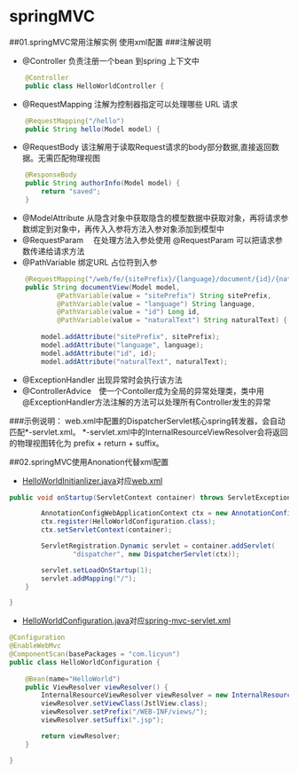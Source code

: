 # springMVC
##01.springMVC常用注解实例 使用xml配置
###注解说明
- @Controller        负责注册一个bean 到spring 上下文中
```java
    @Controller
    public class HelloWorldController {
```
- @RequestMapping    注解为控制器指定可以处理哪些 URL 请求
```java
    @RequestMapping("/hello")
    public String hello(Model model) {
```
- @RequestBody       该注解用于读取Request请求的body部分数据,直接返回数据。无需匹配物理视图
```java
    @ResponseBody
    public String authorInfo(Model model) {
        return "saved";
    }
```
- @ModelAttribute    从隐含对象中获取隐含的模型数据中获取对象，再将请求参数绑定到对象中，再传入入参将方法入参对象添加到模型中 
- @RequestParam　    在处理方法入参处使用 @RequestParam 可以把请求参 数传递给请求方法
- @PathVariable      绑定URL 占位符到入参
```java
    @RequestMapping("/web/fe/{sitePrefix}/{language}/document/{id}/{naturalText}")
    public String documentView(Model model,
            @PathVariable(value = "sitePrefix") String sitePrefix,
            @PathVariable(value = "language") String language,
            @PathVariable(value = "id") Long id,
            @PathVariable(value = "naturalText") String naturalText) {
    
        model.addAttribute("sitePrefix", sitePrefix);
        model.addAttribute("language", language);
        model.addAttribute("id", id);
        model.addAttribute("naturalText", naturalText);
```
- @ExceptionHandler  出现异常时会执行该方法
- @ControllerAdvice　使一个Contoller成为全局的异常处理类，类中用@ExceptionHandler方法注解的方法可以处理所有Controller发生的异常

###示例说明：
    web.xml中配置的DispatcherServlet核心spring转发器，会自动匹配*-servlet.xml。
    *-servlet.xml中的InternalResourceViewResolver会将返回的物理视图转化为 prefix + return + suffix。

##02.springMVC使用Anonation代替xml配置
- [HelloWorldInitianlizer.java](https://github.com/mzkwy/springMVC/blob/master/02.annotationSpringMVC/src/main/java/com/licyun/configuration/HelloWorldInitializer.java)对应[web.xml](https://github.com/mzkwy/springMVC/blob/master/01.helloSpringMVC/src/main/webapp/WEB-INF/web.xml)
```java
public void onStartup(ServletContext container) throws ServletException {

		AnnotationConfigWebApplicationContext ctx = new AnnotationConfigWebApplicationContext();
		ctx.register(HelloWorldConfiguration.class);
		ctx.setServletContext(container);

		ServletRegistration.Dynamic servlet = container.addServlet(
				"dispatcher", new DispatcherServlet(ctx));

		servlet.setLoadOnStartup(1);
		servlet.addMapping("/");
	}

}
```

- [HelloWorldConfiguration.java](https://github.com/mzkwy/springMVC/blob/master/02.annotationSpringMVC/src/main/java/com/licyun/configuration/HelloWorldConfiguration.java)对应[spring-mvc-servlet.xml](https://github.com/mzkwy/springMVC/blob/master/01.helloSpringMVC/src/main/webapp/WEB-INF/mvc-dispatcher-servlet.xml)
```java
@Configuration
@EnableWebMvc
@ComponentScan(basePackages = "com.licyun")
public class HelloWorldConfiguration {
	
	@Bean(name="HelloWorld")
	public ViewResolver viewResolver() {
		InternalResourceViewResolver viewResolver = new InternalResourceViewResolver();
		viewResolver.setViewClass(JstlView.class);
		viewResolver.setPrefix("/WEB-INF/views/");
		viewResolver.setSuffix(".jsp");

		return viewResolver;
	}

}
```

